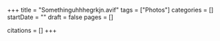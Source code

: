 +++
title = "Somethinguhhhegrkjn.avif"
tags = ["Photos"]
categories = []
startDate = ""
draft = false
pages = []

citations = []
+++
